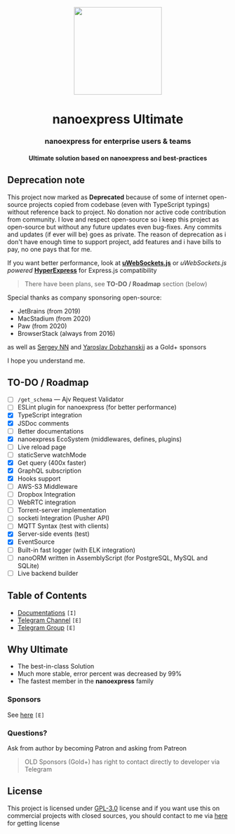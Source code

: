 <p align="center">
<img src="https://gblobscdn.gitbook.com/assets%2F-M1ejn7fVvN8DITsnKKs%2F-M24-WfIBJzIO_iGCiJ2%2F-M24-xNAI9CDmWJWk3YR%2Fpng-512-black.png?alt=media&token=387de1d2-2586-42d0-aa10-a8134f0eabf9" width="200" />
</p>

<h1 align="center">nanoexpress Ultimate</h1>

<h3 align="center">nanoexpress for enterprise users & teams</h3>
<h4 align="center">Ultimate solution based on nanoexpress and best-practices</h4>

## Deprecation note

This project now marked as **Deprecated** because of some of internet open-source projects copied from codebase (even with TypeScript typings) without reference back to project. No donation nor active code contribution from community.
I love and respect open-source so i keep this project as open-source but without any future updates even bug-fixes. Any commits and updates (if ever will be) goes as private.
The reason of deprecation as i don't have enough time to support project, add features and i have bills to pay, no one pays that for me.

If you want better performance, look at [**uWebSockets.js**](https://github.com/uNetworking/uWebSockets.js) or _uWebSockets.js powered_ [**HyperExpress**](https://github.com/kartikk221/hyper-express) for Express.js compatibility

> There have been plans, see **TO-DO / Roadmap** section (below)

Special thanks as company sponsoring open-source:

- JetBrains (from 2019)
- MacStadium (from 2020)
- Paw (from 2020)
- BrowserStack (always from 2016)

as well as [Sergey NN](https://github.com/mrauhu) and
[Yaroslav Dobzhanskij](https://github.com/yarsky-tgz) as a Gold+ sponsors

I hope you understand me.

## TO-DO / Roadmap

- [ ] `/get_schema` — Ajv Request Validator
- [ ] ESLint plugin for nanoexpress (for better performance)
- [x] TypeScript integration
- [x] JSDoc comments
- [ ] Better documentations
- [x] nanoexpress EcoSystem (middlewares, defines, plugins)
- [ ] Live reload page
- [ ] staticServe watchMode
- [x] Get query (400x faster)
- [x] GraphQL subscription
- [x] Hooks support
- [ ] AWS-S3 Middleware
- [ ] Dropbox Integration
- [ ] WebRTC integration
- [ ] Torrent-server implementation
- [ ] socketi Integration (Pusher API)
- [ ] MQTT Syntax (test with clients)
- [x] Server-side events (test)
- [x] EventSource
- [ ] Built-in fast logger (with ELK integration)
- [ ] nanoORM written in AssemblyScript (for PostgreSQL, MySQL and SQLite)
- [ ] Live backend builder

## Table of Contents

- [Documentations](./docs/DOCS.md) `[I]`
- [Telegram Channel](https://t.me/nanoexpress) `[E]`
- [Telegram Group](https://t.me/nanoexpress_discussion) `[E]`

## Why Ultimate

- The best-in-class Solution
- Much more stable, error percent was decreased by 99%
- The fastest member in the **nanoexpress** family

### Sponsors

See [here](https://nanoexpress.js.org/sponsors) `[E]`

### Questions?

Ask from author by becoming Patron and asking from Patreon

> OLD Sponsors (Gold+) has right to contact directly to developer via Telegram

## License

This project is licensed under [GPL-3.0](https://nanoexpress.js.org/license) license and if you want use this on commercial projects with closed sources, you should contact to me via [here](https://t.me/nanoexpress) for getting license
